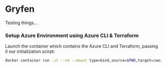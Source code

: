 # Gryfen
Testing things...


### Setup Azure Environment using Azure CLI & Terraform
Launch the container which contains the Azure CLI and Terraform, passing it our initialization scirpt:

```bash
docker container run -it --rm --mount type=bind,source=$PWD,target=/workspace zenika/terraform-azure-cli:latest ./init_azure.sh
```